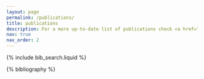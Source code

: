 ```yaml
---
layout: page
permalink: /publications/
title: publications
description: For a more up-to-date list of publications check <a href="https://scholar.google.com/citations?user=lpqh8B0AAAAJ&hl=en" target="_blank">Google Scholar</a>
nav: true
nav_order: 2
---
```


<!-- _pages/publications.md -->

<!-- Bibsearch Feature -->

{% include bib_search.liquid %}

<div class="publications">

{% bibliography %}

</div>
